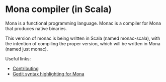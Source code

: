 Mona compiler (in Scala)
========================

Mona is a functional programming language. Monac is a compiler for Mona that produces native binaries.

This version of monac is being written in Scala (named monac-scala), with the intention of compiling the proper version, which will be written in Mona (named just monac).

Useful links:

 - [Contributing](https://github.com/corazza/monac-scala/wiki/Contributing-to-monac)
 - [Gedit syntax highlighting for Mona](https://github.com/corazza/mona-gedit)
